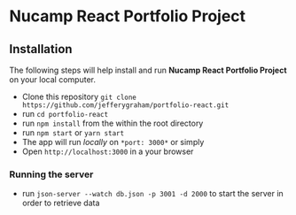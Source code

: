 # Nucamp React Portfolio Project

## Installation

The following steps will help install and run **Nucamp React Portfolio Project** on your local computer.

- Clone this repository `git clone https://github.com/jefferygraham/portfolio-react.git`
- run `cd portfolio-react`
- run `npm install` from the within the root directory
- run `npm start` or `yarn start`
- The app will run _locally_ on `*port: 3000*` or simply
- Open `http://localhost:3000` in a your browser

### Running the server

- run `json-server --watch db.json -p 3001 -d 2000` to start the server in order to retrieve data
